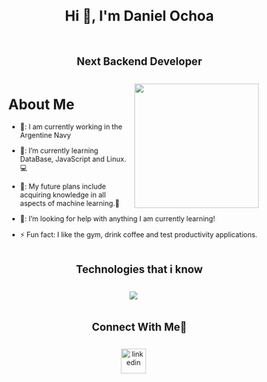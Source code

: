 <!--h1 without bottom border-->
<div id="user-content-toc">
  <ul align="center">
    <summary><h1 style="display: inline-block">Hi 👋, I'm Daniel Ochoa</h1></summary>
  </ul>
 <ul align="center">  <summary><h2 style="display: inline-block">Next Backend Developer</h2></summary>
  </ul>
<!--h2 without bottom border-->
<div id="user-content-toc">  
<picture> <img align="right"src="https://github.com/7oSkaaa/7oSkaaa/blob/main/Images/Right_Side.gif?raw=true" width = 250px></picture>          
</div>

<h1>About Me </h1>

- 🔭: I am currently working in the Argentine Navy
- 🌱: I’m currently learning DataBase, JavaScript and Linux. 💻
- 💬: My future plans include acquiring knowledge in all aspects of machine learning.🧠
- 🤔: I’m looking for help with anything I am currently learning! 
- ⚡  Fun fact: I like the gym, drink coffee and test productivity applications.






  </ul>
       <ul align="center">        <summary><h2 style="display: inline-block">       Technologies that i know
  </ul

  
  
<!--tech stack icons-->
<p align="center">
  <a href="https://skillicons.dev">
    <img src="https://skillicons.dev/icons?i=git,github,docker,postgres,mysql,mongodb,js,nestjs,typescript,php,laravel,golang,postman,py,flask,vscode,notion,obsidian,discord&perline=14" />
  </a>
</p>


<!-- Connect with me -->
<!--h2 without bottom border-->
<div id="user-content-toc">
  <ul align="center">
    <summary><h2 style="display: inline-block">Connect With Me🤝</h2></summary>
  </ul>
</div>

<!--icons and links-->
<p align="center">
<a href="https://www.linkedin.com/in/daniel-ochoa-p41/" target="blank"><img align="center" src="https://user-images.githubusercontent.com/88904952/234979284-68c11d7f-1acc-4f0c-ac78-044e1037d7b0.png" alt="linkedin" height="50" width="50" /></a>
</a>




